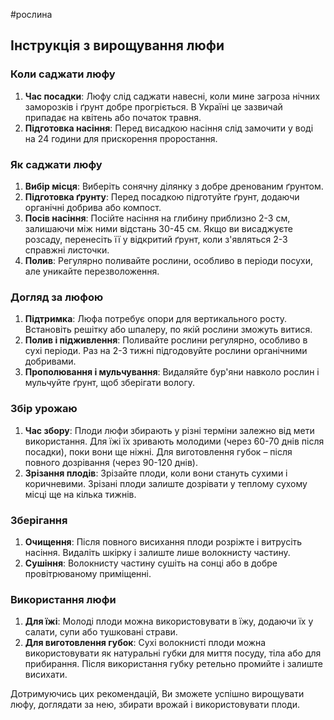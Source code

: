 #рослина

## Інструкція з вирощування люфи

### Коли саджати люфу

1. **Час посадки**: Люфу слід саджати навесні, коли мине загроза нічних заморозків і ґрунт добре прогріється. В Україні це зазвичай припадає на квітень або початок травня.
2. **Підготовка насіння**: Перед висадкою насіння слід замочити у воді на 24 години для прискорення проростання.

### Як саджати люфу

1. **Вибір місця**: Виберіть сонячну ділянку з добре дренованим ґрунтом.
2. **Підготовка ґрунту**: Перед посадкою підготуйте ґрунт, додаючи органічні добрива або компост.
3. **Посів насіння**: Посійте насіння на глибину приблизно 2-3 см, залишаючи між ними відстань 30-45 см. Якщо ви висаджуєте розсаду, перенесіть її у відкритий ґрунт, коли з'являться 2-3 справжні листочки.
4. **Полив**: Регулярно поливайте рослини, особливо в періоди посухи, але уникайте перезволоження.

### Догляд за люфою

1. **Підтримка**: Люфа потребує опори для вертикального росту. Встановіть решітку або шпалеру, по якій рослини зможуть витися.
2. **Полив і підживлення**: Поливайте рослини регулярно, особливо в сухі періоди. Раз на 2-3 тижні підгодовуйте рослини органічними добривами.
3. **Прополювання і мульчування**: Видаляйте бур'яни навколо рослин і мульчуйте ґрунт, щоб зберігати вологу.

### Збір урожаю

1. **Час збору**: Плоди люфи збирають у різні терміни залежно від мети використання. Для їжі їх зривають молодими (через 60-70 днів після посадки), поки вони ще ніжні. Для виготовлення губок – після повного дозрівання (через 90-120 днів).
2. **Зрізання плодів**: Зрізайте плоди, коли вони стануть сухими і коричневими. Зрізані плоди залиште дозрівати у теплому сухому місці ще на кілька тижнів.

### Зберігання

1. **Очищення**: Після повного висихання плоди розріжте і витрусіть насіння. Видаліть шкірку і залиште лише волокнисту частину.
2. **Сушіння**: Волокнисту частину сушіть на сонці або в добре провітрюваному приміщенні.

### Використання люфи

1. **Для їжі**: Молоді плоди можна використовувати в їжу, додаючи їх у салати, супи або тушковані страви.
2. **Для виготовлення губок**: Сухі волокнисті плоди можна використовувати як натуральні губки для миття посуду, тіла або для прибирання. Після використання губку ретельно промийте і залиште висихати.

Дотримуючись цих рекомендацій, Ви зможете успішно вирощувати люфу, доглядати за нею, збирати врожай і використовувати плоди.

